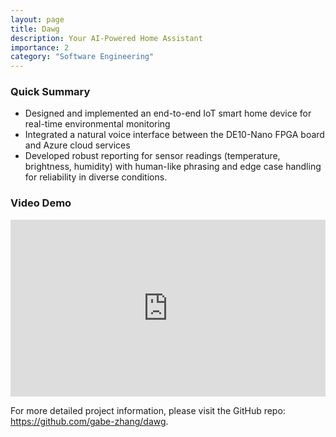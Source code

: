 ```yaml
---
layout: page
title: Dawg
description: Your AI-Powered Home Assistant
importance: 2
category: "Software Engineering"
---
```


### Quick Summary

- Designed and implemented an end-to-end IoT smart home device for real-time environmental monitoring
- Integrated a natural voice interface between the DE10-Nano FPGA board and Azure cloud services
- Developed robust reporting for sensor readings (temperature, brightness, humidity) with human-like phrasing and edge case handling for reliability in diverse conditions.

### Video Demo
 <style>
    .video-container {
        position: relative;
        padding-bottom: 56.25%; /* 16:9 Aspect Ratio */
        height: 0;
        overflow: hidden;
    }
    .video-container iframe {
        position: absolute;
        top: 0;
        left: 0;
        width: 100%;
        height: 100%;
        border: none;
    }
</style>
<div class="video-container">
<iframe 
    src="https://www.youtube.com/embed/EtBA6CRWnsU" 
    title="YouTube video player" 
    allow="accelerometer; autoplay; clipboard-write; encrypted-media; gyroscope; picture-in-picture" 
    allowfullscreen>
</iframe>
</div>

For more detailed project information, please visit the GitHub repo: <https://github.com/gabe-zhang/dawg>.